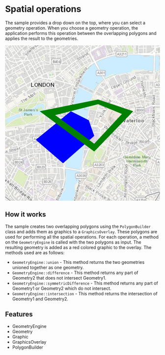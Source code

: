 # Spatial operations

The sample provides a drop down on the top, where you can select a geometry operation. When you choose a geometry operation, the application performs this operation between the overlapping polygons and applies the result to the geometries.

![](screenshot.png)

## How it works
The sample creates two overlapping polygons using the `PolygonBuilder` class and adds them as graphics to a `GraphicsOverlay`. These polygons are used for performing all the spatial operations. For each operation, a method on the `GeometryEngine` is called with the two polygons as input. The resulting geometry is added as a red colored graphic to the overlay. The methods used are as follows:

- `GeometryEngine::union` - This method returns the two geometries unioned together as one geometry.
- `GeometryEngine::difference` - This method returns any part of Geometry2 that does not intersect Geometry1.
- `GeometryEngine::symmetricDifference` - This method returns any part of Geometry1 or Geometry2 which do not intersect.
- `GeometryEngine::intersection` - This method returns the intersection of Geometry1 and Geometry2.

## Features
- GeometryEngine
- Geometry
- Graphic
- GraphicsOverlay
- PolygonBuilder
